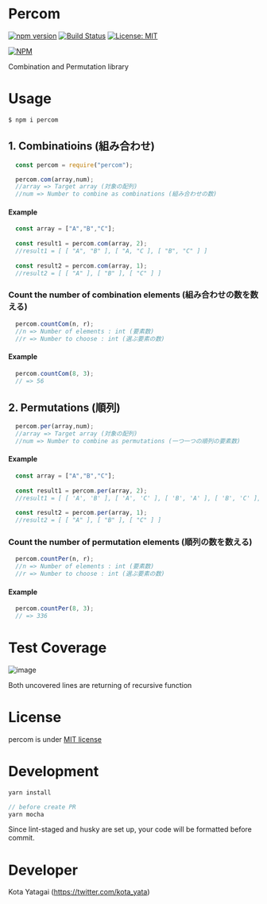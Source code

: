 # Percom
[![npm version](https://badge.fury.io/js/percom.svg)](https://badge.fury.io/js/percom) [![Build Status](https://travis-ci.org/kota-yata/Percom.svg?branch=master)](https://travis-ci.org/kota-yata/Percom) [![License: MIT](https://img.shields.io/badge/License-MIT-yellow.svg)](https://opensource.org/licenses/MIT)

[![NPM](https://nodei.co/npm/percom.png)](https://nodei.co/npm/percom/)

Combination and Permutation library

# Usage

```
$ npm i percom
```

  ## 1. Combinatioins (組み合わせ)
  ```JavaScript
    const percom = require("percom");
  
    percom.com(array,num); 
    //array => Target array (対象の配列)
    //num => Number to combine as combinations (組み合わせの数)
  ```
  #### Example
  ```JavaScript
    const array = ["A","B","C"];
    
    const result1 = percom.com(array, 2);
    //result1 = [ [ "A", "B" ], [ "A, "C ], [ "B", "C" ] ]
    
    const result2 = percom.com(array, 1);
    //result2 = [ [ "A" ], [ "B" ], [ "C" ] ]
  ```

  ### Count the number of combination elements (組み合わせの数を数える)
  ```JavaScript
    percom.countCom(n, r);
    //n => Number of elements : int (要素数)
    //r => Number to choose : int (選ぶ要素の数)
  ```
  #### Example
  ```JavaScript
    percom.countCom(8, 3);
    // => 56
  ```
  
  ## 2. Permutations (順列)
  ```JavaScript
    percom.per(array,num);
    //array => Target array (対象の配列)
    //num => Number to combine as permutations (一つ一つの順列の要素数)
  ```
 
  #### Example
  ```JavaScript
    const array = ["A","B","C"];
    
    const result1 = percom.per(array, 2);
    //result1 = [ [ 'A', 'B' ], [ 'A', 'C' ], [ 'B', 'A' ], [ 'B', 'C' ], [ 'C', 'A' ], [ 'C', 'B' ] ]
    
    const result2 = percom.per(array, 1);
    //result2 = [ [ "A" ], [ "B" ], [ "C" ] ]
  ```
  ### Count the number of permutation elements (順列の数を数える)
  ```JavaScript
    percom.countPer(n, r);
    //n => Number of elements : int (要素数)
    //r => Number to choose : int (選ぶ要素の数)
  ```
  #### Example
  ```JavaScript
    percom.countPer(8, 3);
    // => 336
  ```


# Test Coverage
![image](https://user-images.githubusercontent.com/51294895/104125816-91bcb880-539c-11eb-9f87-71df37c3644a.png)

Both uncovered lines are returning of recursive function 

# License
  percom is under [MIT license](https://opensource.org/licenses/mit-license.php)
  
# Development
```javascript
yarn install

// before create PR
yarn mocha
```
Since lint-staged and husky are set up, your code will be formatted before commit.

# Developer
  Kota Yatagai (https://twitter.com/kota_yata)
